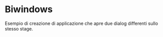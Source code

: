 # Biwindows
Esempio di creazione di applicazione che apre due dialog differenti sullo stesso stage.

